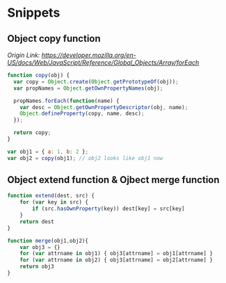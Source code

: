 # Snippets

## Object copy function
*Origin Link: <https://developer.mozilla.org/en-US/docs/Web/JavaScript/Reference/Global_Objects/Array/forEach>*

```js
function copy(obj) {
  var copy = Object.create(Object.getPrototypeOf(obj));
  var propNames = Object.getOwnPropertyNames(obj);

  propNames.forEach(function(name) {
    var desc = Object.getOwnPropertyDescriptor(obj, name);
    Object.defineProperty(copy, name, desc);
  });

  return copy;
}

var obj1 = { a: 1, b: 2 };
var obj2 = copy(obj1); // obj2 looks like obj1 now

```

## Object extend function & Ojbect merge function

```js
function extend(dest, src) {
    for (var key in src) {
        if (src.hasOwnProperty(key)) dest[key] = src[key]
    }
    return dest
}
```

```js
function merge(obj1,obj2){
    var obj3 = {}
    for (var attrname in obj1) { obj3[attrname] = obj1[attrname] }
    for (var attrname in obj2) { obj3[attrname] = obj2[attrname] }
    return obj3
}
```


